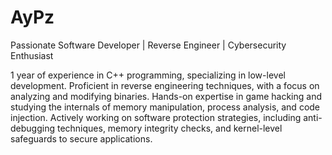 #  AyPz

Passionate Software Developer | Reverse Engineer | Cybersecurity Enthusiast

1 year of experience in C++ programming, specializing in low-level development.
Proficient in reverse engineering techniques, with a focus on analyzing and modifying binaries.
Hands-on expertise in game hacking and studying the internals of memory manipulation, process analysis, and code injection.
Actively working on software protection strategies, including anti-debugging techniques, memory integrity checks, and kernel-level safeguards to secure applications.
